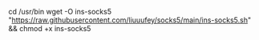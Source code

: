 cd /usr/bin
wget -O ins-socks5 "https://raw.githubusercontent.com/liuuufey/socks5/main/ins-socks5.sh" && chmod +x ins-socks5
